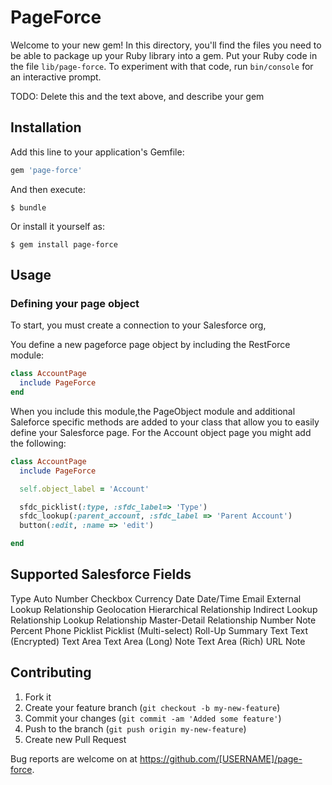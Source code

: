 # PageForce

Welcome to your new gem! In this directory, you'll find the files you need to be able to package up your Ruby library into a gem. Put your Ruby code in the file `lib/page-force`. To experiment with that code, run `bin/console` for an interactive prompt.

TODO: Delete this and the text above, and describe your gem

## Installation

Add this line to your application's Gemfile:

```ruby
gem 'page-force'
```

And then execute:

    $ bundle

Or install it yourself as:

    $ gem install page-force

## Usage

### Defining your page object

To start, you must create a connection to your Salesforce org,

You define a new pageforce page object by including the RestForce module:

````ruby
class AccountPage
  include PageForce
end
````

When you include this module,the PageObject module and additional Saleforce specific methods are added to your class that allow you to easily define your Salesforce page. For the Account object page you might add the following:

````ruby
class AccountPage
  include PageForce

  self.object_label = 'Account'

  sfdc_picklist(:type, :sfdc_label=> 'Type')
  sfdc_lookup(:parent_account, :sfdc_label => 'Parent Account')
  button(:edit, :name => 'edit')

end
````

## Supported Salesforce Fields

Type
Auto Number
Checkbox
Currency
Date
Date/Time
Email
External Lookup Relationship
Geolocation
Hierarchical Relationship
Indirect Lookup Relationship
Lookup Relationship
Master-Detail Relationship
Number
Note
Percent
Phone
Picklist
Picklist (Multi-select)
Roll-Up Summary
Text
Text (Encrypted)
Text Area
Text Area (Long)
Note
Text Area (Rich)
URL
Note

## Contributing

1. Fork it
2. Create your feature branch (`git checkout -b my-new-feature`)
3. Commit your changes (`git commit -am 'Added some feature'`)
4. Push to the branch (`git push origin my-new-feature`)
5. Create new Pull Request

Bug reports are welcome on at https://github.com/[USERNAME]/page-force.

